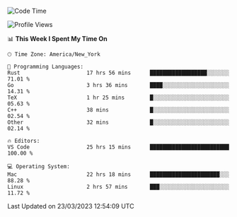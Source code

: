 <!--START_SECTION:waka-->
![Code Time](http://img.shields.io/badge/Code%20Time-246%20hrs%2045%20mins-blue)

![Profile Views](http://img.shields.io/badge/Profile%20Views-29-blue)

📊 **This Week I Spent My Time On** 

```text
🕑︎ Time Zone: America/New_York

💬 Programming Languages: 
Rust                     17 hrs 56 mins      ██████████████████░░░░░░░   71.01 % 
Go                       3 hrs 36 mins       ████░░░░░░░░░░░░░░░░░░░░░   14.31 % 
TeX                      1 hr 25 mins        █░░░░░░░░░░░░░░░░░░░░░░░░   05.63 % 
C++                      38 mins             █░░░░░░░░░░░░░░░░░░░░░░░░   02.54 % 
Other                    32 mins             █░░░░░░░░░░░░░░░░░░░░░░░░   02.14 % 

🔥 Editors: 
VS Code                  25 hrs 15 mins      █████████████████████████   100.00 % 

💻 Operating System: 
Mac                      22 hrs 18 mins      ██████████████████████░░░   88.28 % 
Linux                    2 hrs 57 mins       ███░░░░░░░░░░░░░░░░░░░░░░   11.72 % 
```


 Last Updated on 23/03/2023 12:54:09 UTC
<!--END_SECTION:waka-->
